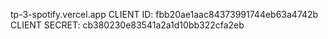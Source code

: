 tp-3-spotify.vercel.app
CLIENT ID: fbb20ae1aac84373991744eb63a4742b
CLIENT SECRET: cb380230e83541a2a1d10bb322cfa2eb
